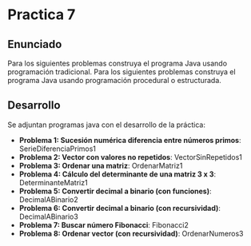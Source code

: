 # Practica 7
## Enunciado
Para los siguientes problemas construya el programa Java usando programación tradicional.
Para los siguientes problemas construya el programa Java usando programación procedural o estructurada. 
## Desarrollo
Se adjuntan programas java con el desarrollo de la práctica:
* **Problema 1: Sucesión numérica diferencia entre números primos**:   SerieDiferenciaPrimos1
* **Problema 2: Vector con valores no repetidos**:  VectorSinRepetidos1
* **Problema 3: Ordenar una matriz**:  OrdenarMatriz1
* **Problema 4: Cálculo del determinante de una matriz 3 x 3**:  DeterminanteMatriz1
* **Problema 5: Convertir decimal a binario (con funciones)**:  DecimalABinario2
* **Problema 6: Convertir decimal a binario (con recursividad)**:  DecimalABinario3
* **Problema 7: Buscar número Fibonacci**:  Fibonacci2
* **Problema 8: Ordenar vector (con recursividad)**:  OrdenarNumeros3